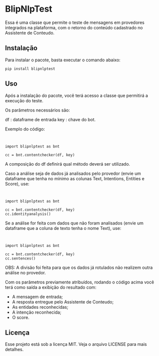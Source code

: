 # BlipNlpTest

Essa é uma classe que permite o teste de mensagens em provedores integrados na plataforma, com o retorno do conteúdo cadastrado no Assistente de Conteudo.

## Instalação

Para instalar o pacote, basta executar o comando abaixo:

<pre><code>pip install blipnlptest</code></pre>

## Uso

Após a instalação do pacote, você terá acesso a classe que permitirá a execução do teste.

Os parâmetros necessários são:

df : dataframe de entrada
key : chave do bot.

Exemplo do código:

<pre><code>

import blipnlptest as bnt

cc = bnt.contentchecker(df, key)
</code></pre>

A composição do df definirá qual método deverá ser utilizado.

Caso a análise seja de dados já analisados pelo provedor (envie um dataframe que tenha no mínimo as colunas Text, Intentions, Entities e Score), use:

<pre><code>

import blipnlptest as bnt

cc = bnt.contentchecker(df, key)
cc.identityanalysis()
</code></pre>

Se a análise for feita com dados que não foram analisados (envie um dataframe que a coluna de texto tenha o nome Text), use:

<pre><code>

import blipnlptest as bnt

cc = bnt.contentchecker(df, key)
cc.sentences()
</code></pre>

OBS: A divisão foi feita para que os dados já rotulados não realizem outra análise no provedor.

Com os parâmetros previamente atribuídos, rodando o código acima você terá como saída a exibição do resultado com:

- A mensagem de entrada;
- A resposta entregue pelo Assistente de Conteudo;
- As entidades reconhecidas;
- A intenção reconhecida;
- O score.

## Licença

Esse projeto está sob a licença MIT. Veja o arquivo LICENSE para mais detalhes.
